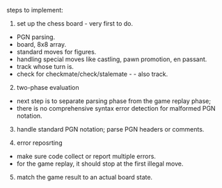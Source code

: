steps to implement:

1. set up the chess board - very first to do.
- PGN parsing.
- board, 8x8 array.
- standard moves for figures. 
- handling special moves like castling, pawn promotion, en passant.
- track whose turn is. 
- check for checkmate/check/stalemate - - also track. 



2. two-phase evaluation
- next step is to separate parsing phase from the game replay phase;
- there is no comprehensive syntax error detection for malformed PGN notation. 

3. handle standard PGN notation; parse PGN headers or comments. 

4. error reposrting 
- make sure code collect or report multiple errors. 
- for the game replay, it should stop at the first illegal move. 

5. match the game result to an actual board state. 
